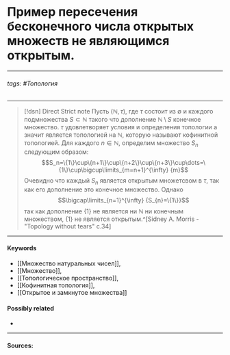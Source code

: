 # Пример пересечения бесконечного числа открытых множеств не являющимся открытым.
***
###### tags: #Топология  
***
>[!dsn] Direct Strict note
>Пусть $(\mathbb{N},\tau)$, где $\tau$ состоит из $\emptyset$ и каждого подмножества $S\subset\mathbb{N}$ такого что дополнение $\mathbb{N}\setminus S$ конечное множество.
$\tau$ удовлетворяет условия и определения топологии а значит является топологией на $\mathbb{N}$, которую называют кофинитной топологией.
Для каждого $n\in\mathbb{N}$, определим множество $S_n$ следующим образом: $$S_n=\{1\}\cup\{n+1\}\cup\{n+2\}\cup\{n+3\}\cup\dots=\{1\}\cup\bigcup\limits_{m=n+1}^{\infty} {m}$$
Очевидно что каждый $S_n$ является открытым множетсвом в $\tau$, так как его дополнение это конечное множество. Однако $$\bigcap\limits_{n=1}^{\infty} {S_{n}=\{1\}}$$ так как дополнение $\{1\}$ не является ни $\mathbb{N}$ ни конечным множеством, $\{1\}$ не является открытым.^[Sidney A. Morris - "Topology without tears" c.34] 

***
#### Keywords
- [[Множество натуральных чисел]],
- [[Множество]],
- [[Топологическое пространство]],
- [[Кофинитная топология]],
- [[Открытое и замкнутое множества]]
#### Possibly related
- 
***
#### Sources: